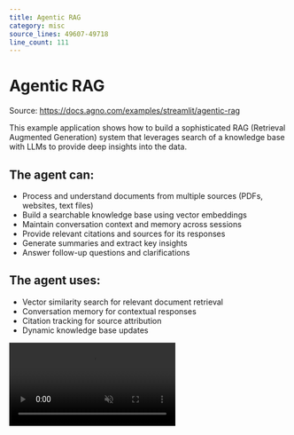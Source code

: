 ```yaml
---
title: Agentic RAG
category: misc
source_lines: 49607-49718
line_count: 111
---
```


# Agentic RAG
Source: https://docs.agno.com/examples/streamlit/agentic-rag



This example application shows how to build a sophisticated RAG (Retrieval Augmented Generation) system that leverages search of a knowledge base with LLMs to provide deep insights into the data.

## The agent can:

* Process and understand documents from multiple sources (PDFs, websites, text files)
* Build a searchable knowledge base using vector embeddings
* Maintain conversation context and memory across sessions
* Provide relevant citations and sources for its responses
* Generate summaries and extract key insights
* Answer follow-up questions and clarifications

## The agent uses:

* Vector similarity search for relevant document retrieval
* Conversation memory for contextual responses
* Citation tracking for source attribution
* Dynamic knowledge base updates

<video autoPlay muted controls className="w-full aspect-video" src="https://mintlify.s3.us-west-1.amazonaws.com/agno/videos/agentic_rag.mp4" />

## Example queries to try:

* "What are the key points from this document?"
* "Can you summarize the main arguments and supporting evidence?"
* "What are the important statistics and findings?"
* "How does this relate to \[topic X]?"
* "What are the limitations or gaps in this analysis?"
* "Can you explain \[concept X] in more detail?"
* "What other sources support or contradict these claims?"

## Code

The complete code is available in the [Agno repository](https://github.com/agno-agi/agno).

## Usage

<Steps>
  <Step title="Clone the repository">
    ```bash
    git clone https://github.com/agno-agi/agno.git
    cd agno
    ```
  </Step>

  <Step title="Create virtual environment">
    ```bash
    python3 -m venv .venv
    source .venv/bin/activate
    ```
  </Step>

  <Step title="Install dependencies">
    ```bash
    pip install -r cookbook/examples/streamlit_apps/agentic_rag/requirements.txt
    ```
  </Step>

  <Step title="Run PgVector">
    First, install [Docker Desktop](https://docs.docker.com/desktop/install/mac-install/).

    Then run either using the helper script:

    ```bash
    ./cookbook/scripts/run_pgvector.sh
    ```

    Or directly with Docker:

    ```bash
    docker run -d \
      -e POSTGRES_DB=ai \
      -e POSTGRES_USER=ai \
      -e POSTGRES_PASSWORD=ai \
      -e PGDATA=/var/lib/postgresql/data/pgdata \
      -v pgvolume:/var/lib/postgresql/data \
      -p 5532:5432 \
      --name pgvector \
      agnohq/pgvector:16
    ```
  </Step>

  <Step title="Set up API keys">
    ```bash
    # Required
    export OPENAI_API_KEY=***
    # Optional
    export ANTHROPIC_API_KEY=***
    export GOOGLE_API_KEY=***

    ```

    We recommend using gpt-4o for optimal performance.
  </Step>

  <Step title="Launch the app">
    ```bash
    streamlit run cookbook/examples/streamlit_apps/agentic_rag/app.py
    ```

    Open [localhost:8501](http://localhost:8501) to start using the Agentic RAG.
  </Step>
</Steps>

Need help? Join our [Discourse community](https://community.agno.com) for support!


